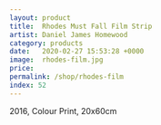 ```yaml
---
layout: product
title:  Rhodes Must Fall Film Strip
artist: Daniel James Homewood
category: products
date:   2020-02-27 15:53:28 +0000
image:  rhodes-film.jpg
price:
permalink: /shop/rhodes-film
index: 52
---
```

2016, Colour Print, 20x60cm
